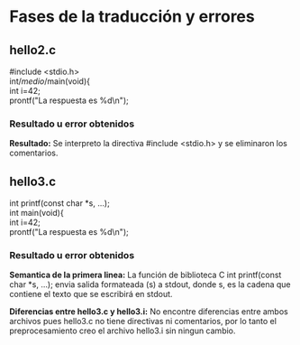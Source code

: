 # Fases de la traducción y errores  
  
## hello2.c  
#include <stdio.h>  
int/*medio*/main(void){  
int i=42;  
prontf("La respuesta es %d\n");  
  
### Resultado u error obtenidos
**Resultado:** Se interpreto la directiva #include <stdio.h> y se eliminaron los comentarios.  
  
## hello3.c  
int printf(const char *s, ...);  
int main(void){  
int i=42;  
prontf("La respuesta es %d\n");  
  
### Resultado u error obtenidos  
**Semantica de la primera linea:** La función de biblioteca C int printf(const char *s, ...); envia salida formateada (s) a stdout, donde s, es la cadena que contiene el texto que se escribirá en stdout. 
  
**Diferencias entre hello3.c y hello3.i:** No encontre diferencias entre ambos archivos pues hello3.c no tiene directivas ni comentarios, por lo tanto el preprocesamiento creo el archivo hello3.i sin ningun cambio.  

